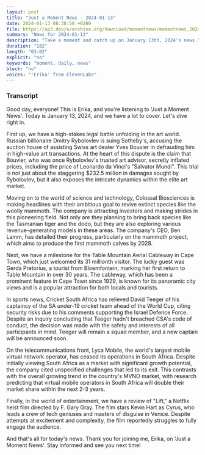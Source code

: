 ```yaml
---
layout: post
title: "Just a Moment News - 2024-01-13"
date: 2024-01-13 08:30:58 +0200
file: https://op3.dev/e/archive.org/download/momentnews/momentnews_2024-01-13.mp3
summary: "News for 2024-01-13"
description: "Take a moment and catch up on January 13th, 2024's news."
duration: "182"
length: "03:02"
explicit: "no"
keywords: "moment, daily, news"
block: "no"
voices: "'Erika' from ElevenLabs"
---
```


### Transcript

Good day, everyone! This is Erika, and you're listening to 'Just a Moment News'. Today is January 13, 2024, and we have a lot to cover. Let's dive right in.

First up, we have a high-stakes legal battle unfolding in the art world. Russian billionaire Dmitry Rybolovlev is suing Sotheby's, accusing the auction house of assisting Swiss art dealer Yves Bouvier in defrauding him in high-value art transactions. At the heart of this dispute is the claim that Bouvier, who was once Rybolovlev's trusted art advisor, secretly inflated prices, including the price of Leonardo da Vinci's "Salvator Mundi". This trial is not just about the staggering $232.5 million in damages sought by Rybolovlev, but it also exposes the intricate dynamics within the elite art market.

Moving on to the world of science and technology, Colossal Biosciences is making headlines with their ambitious goal to revive extinct species like the woolly mammoth. The company is attracting investors and making strides in this pioneering field. Not only are they planning to bring back species like the Tasmanian tiger and the dodo, but they are also exploring various revenue-generating models in these areas. The company's CEO, Ben Lamm, has detailed their progress, particularly on the mammoth project, which aims to produce the first mammoth calves by 2028.

Next, we have a milestone for the Table Mountain Aerial Cableway in Cape Town, which just welcomed its 31 millionth visitor. The lucky guest was Gerda Pretorius, a tourist from Bloemfontein, marking her first return to Table Mountain in over 30 years. The cableway, which has been a prominent feature in Cape Town since 1929, is known for its panoramic city views and is a popular attraction for both locals and tourists.

In sports news, Cricket South Africa has relieved David Teeger of his captaincy of the SA under-19 cricket team ahead of the World Cup, citing security risks due to his comments supporting the Israel Defence Force. Despite an inquiry concluding that Teeger hadn't breached CSA's code of conduct, the decision was made with the safety and interests of all participants in mind. Teeger will remain a squad member, and a new captain will be announced soon.

On the telecommunications front, Lyca Mobile, the world's largest mobile virtual network operator, has ceased its operations in South Africa. Despite initially viewing South Africa as a market with significant growth potential, the company cited unspecified challenges that led to its exit. This contrasts with the overall growing trend in the country's MVNO market, with research predicting that virtual mobile operators in South Africa will double their market share within the next 2-3 years.

Finally, in the world of entertainment, we have a review of "Lift," a Netflix heist film directed by F. Gary Gray. The film stars Kevin Hart as Cyrus, who leads a crew of tech geniuses and masters of disguise in Venice. Despite attempts at excitement and complexity, the film reportedly struggles to fully engage the audience.

And that's all for today's news. Thank you for joining me, Erika, on 'Just a Moment News'. Stay informed and see you next time!
